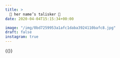 ```yaml
---
title: >
  🥃 her name’s talisker 🥃
date: 2020-04-04T15:15:34+00:00

image: "/img/0bd7259953a1afc1daba3924110bafc8.jpg"
draft: false
instagram: true
---
```


{{<photo src="/img/0bd7259953a1afc1daba3924110bafc8.jpg">}}
